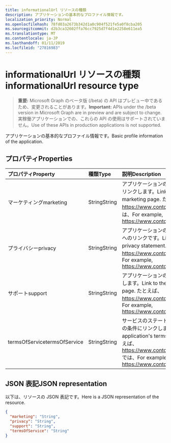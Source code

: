 ```yaml
---
title: informationalUrl リソースの種類
description: アプリケーションの基本的なプロファイル情報です。
localization_priority: Normal
ms.openlocfilehash: 78fd03a2673b342d1a0c904f521fe5a0f8cba205
ms.sourcegitcommit: d2b3ca32602ffa76cc7925d7f4d1e2258e611ea5
ms.translationtype: MT
ms.contentlocale: ja-JP
ms.lasthandoff: 01/11/2019
ms.locfileid: "27816983"
---
```

# <a name="informationalurl-resource-type"></a><span data-ttu-id="372dc-103">informationalUrl リソースの種類</span><span class="sxs-lookup"><span data-stu-id="372dc-103">informationalUrl resource type</span></span>

> <span data-ttu-id="372dc-104">**重要:** Microsoft Graph のベータ版 (/beta) の API はプレビュー中であるため、変更されることがあります。</span><span class="sxs-lookup"><span data-stu-id="372dc-104">**Important:** APIs under the /beta version in Microsoft Graph are in preview and are subject to change.</span></span> <span data-ttu-id="372dc-105">実稼働アプリケーションでの、これらの API の使用はサポートされていません。</span><span class="sxs-lookup"><span data-stu-id="372dc-105">Use of these APIs in production applications is not supported.</span></span>

<span data-ttu-id="372dc-106">アプリケーションの基本的なプロファイル情報です。</span><span class="sxs-lookup"><span data-stu-id="372dc-106">Basic profile information of the application.</span></span>

## <a name="properties"></a><span data-ttu-id="372dc-107">プロパティ</span><span class="sxs-lookup"><span data-stu-id="372dc-107">Properties</span></span>

| <span data-ttu-id="372dc-108">プロパティ</span><span class="sxs-lookup"><span data-stu-id="372dc-108">Property</span></span> | <span data-ttu-id="372dc-109">種類</span><span class="sxs-lookup"><span data-stu-id="372dc-109">Type</span></span> | <span data-ttu-id="372dc-110">説明</span><span class="sxs-lookup"><span data-stu-id="372dc-110">Description</span></span> |
|:---------------|:--------|:----------|
|<span data-ttu-id="372dc-111">マーケティング</span><span class="sxs-lookup"><span data-stu-id="372dc-111">marketing</span></span>|<span data-ttu-id="372dc-112">String</span><span class="sxs-lookup"><span data-stu-id="372dc-112">String</span></span>| <span data-ttu-id="372dc-113">アプリケーションのマーケティングのページにリンクします。</span><span class="sxs-lookup"><span data-stu-id="372dc-113">Link to the application's marketing page.</span></span> <span data-ttu-id="372dc-114">たとえば、https://www.contoso.com/app/marketing では、</span><span class="sxs-lookup"><span data-stu-id="372dc-114">For example, https://www.contoso.com/app/marketing</span></span> |
|<span data-ttu-id="372dc-115">プライバシー</span><span class="sxs-lookup"><span data-stu-id="372dc-115">privacy</span></span>|<span data-ttu-id="372dc-116">String</span><span class="sxs-lookup"><span data-stu-id="372dc-116">String</span></span>| <span data-ttu-id="372dc-117">アプリケーションのプライバシーに関する声明へのリンクです。</span><span class="sxs-lookup"><span data-stu-id="372dc-117">Link to the application's privacy statement.</span></span> <span data-ttu-id="372dc-118">たとえば、https://www.contoso.com/app/privacy では、</span><span class="sxs-lookup"><span data-stu-id="372dc-118">For example, https://www.contoso.com/app/privacy</span></span> |
|<span data-ttu-id="372dc-119">サポート</span><span class="sxs-lookup"><span data-stu-id="372dc-119">support</span></span>|<span data-ttu-id="372dc-120">String</span><span class="sxs-lookup"><span data-stu-id="372dc-120">String</span></span>| <span data-ttu-id="372dc-121">アプリケーションのサポートのページにリンクします。</span><span class="sxs-lookup"><span data-stu-id="372dc-121">Link to the application's support page.</span></span> <span data-ttu-id="372dc-122">たとえば、https://www.contoso.com/app/support では、</span><span class="sxs-lookup"><span data-stu-id="372dc-122">For example, https://www.contoso.com/app/support</span></span> |
|<span data-ttu-id="372dc-123">termsOfService</span><span class="sxs-lookup"><span data-stu-id="372dc-123">termsOfService</span></span>|<span data-ttu-id="372dc-124">String</span><span class="sxs-lookup"><span data-stu-id="372dc-124">String</span></span>| <span data-ttu-id="372dc-125">サービスのステートメントのアプリケーションの条件にリンクします。</span><span class="sxs-lookup"><span data-stu-id="372dc-125">Link to the application's terms of service statement.</span></span> <span data-ttu-id="372dc-126">たとえば、https://www.contoso.com/app/termsofservice では、</span><span class="sxs-lookup"><span data-stu-id="372dc-126">For example, https://www.contoso.com/app/termsofservice</span></span> |

## <a name="json-representation"></a><span data-ttu-id="372dc-127">JSON 表記</span><span class="sxs-lookup"><span data-stu-id="372dc-127">JSON representation</span></span>
<span data-ttu-id="372dc-128">以下は、リソースの JSON 表記です。</span><span class="sxs-lookup"><span data-stu-id="372dc-128">Here is a JSON representation of the resource.</span></span>

<!-- {
  "blockType": "resource",
  "optionalProperties": [

  ],
  "@odata.type": "microsoft.graph.informationalUrl"
}-->

```json
{
  "marketing": "String",
  "privacy": "String",
  "support": "String",
  "termsOfService": "String"
}

```


<!-- uuid: 8fcb5dbc-d5aa-4681-8e31-b001d5168d79
2015-10-25 14:57:30 UTC -->
<!-- {
  "type": "#page.annotation",
  "description": "informationalUrl resource",
  "keywords": "",
  "section": "documentation",
  "tocPath": ""
}-->

